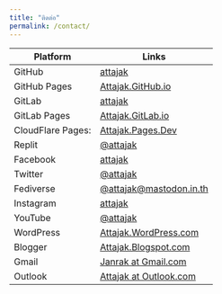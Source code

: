 ```yaml
---
title: "ติดต่อ"
permalink: /contact/
---
```

Platform | Links
--- | ---
GitHub | [attajak](https://github.com/attajak)
GitHub Pages | [Attajak.GitHub.io](https://attajak.github.io)
GitLab | [attajak](https://gitlab.com/attajak)
GitLab Pages | [Attajak.GitLab.io](https://attajak.gitlab.io)
CloudFlare Pages: | [Attajak.Pages.Dev](https://attajak.pages.dev)
Replit | [@attajak](https://replit.com/@attajak)
Facebook | [attajak](https://facebook.com/attajak)
Twitter | [@attajak](https://twitter.com/attajak)
Fediverse | [@attajak@mastodon.in.th](https://mastodon.in.th/@attajak)
Instagram | [attajak](https://instagram.com/attajak)
YouTube | [@attajak](https://youtube.com/@attajak)
WordPress | [Attajak.WordPress.com](https://attajak.wordpress.com)
Blogger | [Attajak.Blogspot.com](https://attajak.blogspot.com)
Gmail | [Janrak at Gmail.com](mailto:janrak@gmail.com)
Outlook | [Attajak at Outlook.com](mailto:attajak@outlook.com)